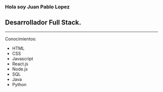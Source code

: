 ### Hola soy Juan Pablo Lopez
## Desarrollador Full Stack.

<!--
**megagringa/megagringa** is a ✨ _special_ ✨ repository because its `README.md` (this file) appears on your GitHub profile.

Here are some ideas to get you started:

- 🔭 I’m currently working on ...
- 🌱 I’m currently learning ...
- 👯 I’m looking to collaborate on ...
- 🤔 I’m looking for help with ...
- 💬 Ask me about ...
- 📫 How to reach me: ...
- 😄 Pronouns: ...
- ⚡ Fun fact: ...
-->
--------------------
Conocimientos:
 - HTML
 - CSS 
 - Javascript
 - React.js
 - Node.js
 - SQL
 - Java
 - Python
